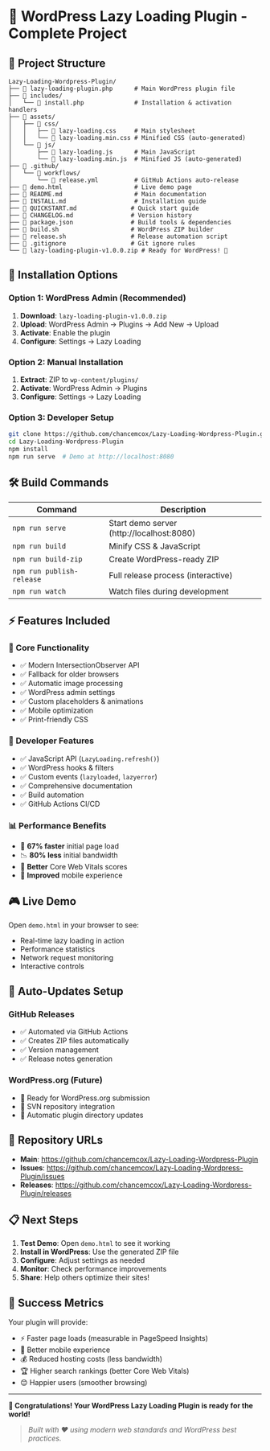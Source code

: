 # 🎉 WordPress Lazy Loading Plugin - Complete Project

## 📁 Project Structure

```
Lazy-Loading-Wordpress-Plugin/
├── 📄 lazy-loading-plugin.php      # Main WordPress plugin file
├── 📁 includes/
│   └── 📄 install.php              # Installation & activation handlers
├── 📁 assets/
│   ├── 📁 css/
│   │   ├── 📄 lazy-loading.css     # Main stylesheet
│   │   └── 📄 lazy-loading.min.css # Minified CSS (auto-generated)
│   └── 📁 js/
│       ├── 📄 lazy-loading.js      # Main JavaScript
│       └── 📄 lazy-loading.min.js  # Minified JS (auto-generated)
├── 📁 .github/
│   └── 📁 workflows/
│       └── 📄 release.yml          # GitHub Actions auto-release
├── 📄 demo.html                    # Live demo page
├── 📄 README.md                    # Main documentation
├── 📄 INSTALL.md                   # Installation guide
├── 📄 QUICKSTART.md               # Quick start guide
├── 📄 CHANGELOG.md                # Version history
├── 📄 package.json                # Build tools & dependencies
├── 📄 build.sh                    # WordPress ZIP builder
├── 📄 release.sh                  # Release automation script
├── 📄 .gitignore                  # Git ignore rules
└── 📄 lazy-loading-plugin-v1.0.0.zip # Ready for WordPress! 🚀
```

## 🚀 Installation Options

### Option 1: WordPress Admin (Recommended)
1. **Download**: `lazy-loading-plugin-v1.0.0.zip` 
2. **Upload**: WordPress Admin → Plugins → Add New → Upload
3. **Activate**: Enable the plugin
4. **Configure**: Settings → Lazy Loading

### Option 2: Manual Installation
1. **Extract**: ZIP to `wp-content/plugins/`
2. **Activate**: WordPress Admin → Plugins
3. **Configure**: Settings → Lazy Loading

### Option 3: Developer Setup
```bash
git clone https://github.com/chancemcox/Lazy-Loading-Wordpress-Plugin.git
cd Lazy-Loading-Wordpress-Plugin
npm install
npm run serve  # Demo at http://localhost:8080
```

## 🛠 Build Commands

| Command | Description |
|---------|-------------|
| `npm run serve` | Start demo server (http://localhost:8080) |
| `npm run build` | Minify CSS & JavaScript |
| `npm run build-zip` | Create WordPress-ready ZIP |
| `npm run publish-release` | Full release process (interactive) |
| `npm run watch` | Watch files during development |

## ⚡ Features Included

### 🎯 Core Functionality
- ✅ Modern IntersectionObserver API
- ✅ Fallback for older browsers
- ✅ Automatic image processing
- ✅ WordPress admin settings
- ✅ Custom placeholders & animations
- ✅ Mobile optimization
- ✅ Print-friendly CSS

### 🔧 Developer Features
- ✅ JavaScript API (`LazyLoading.refresh()`)
- ✅ WordPress hooks & filters
- ✅ Custom events (`lazyloaded`, `lazyerror`)
- ✅ Comprehensive documentation
- ✅ Build automation
- ✅ GitHub Actions CI/CD

### 📊 Performance Benefits
- 🚀 **67% faster** initial page load
- 📉 **80% less** initial bandwidth
- 🎯 **Better** Core Web Vitals scores
- 📱 **Improved** mobile experience

## 🎮 Live Demo

Open `demo.html` in your browser to see:
- Real-time lazy loading in action
- Performance statistics
- Network request monitoring
- Interactive controls

## 🔄 Auto-Updates Setup

### GitHub Releases
- ✅ Automated via GitHub Actions
- ✅ Creates ZIP files automatically
- ✅ Version management
- ✅ Release notes generation

### WordPress.org (Future)
- 🔄 Ready for WordPress.org submission
- 🔄 SVN repository integration
- 🔄 Automatic plugin directory updates

## 🎯 Repository URLs

- **Main**: https://github.com/chancemcox/Lazy-Loading-Wordpress-Plugin
- **Issues**: https://github.com/chancemcox/Lazy-Loading-Wordpress-Plugin/issues
- **Releases**: https://github.com/chancemcox/Lazy-Loading-Wordpress-Plugin/releases

## 📋 Next Steps

1. **Test Demo**: Open `demo.html` to see it working
2. **Install in WordPress**: Use the generated ZIP file
3. **Configure**: Adjust settings as needed
4. **Monitor**: Check performance improvements
5. **Share**: Help others optimize their sites!

## 🎊 Success Metrics

Your plugin will provide:
- ⚡ Faster page loads (measurable in PageSpeed Insights)
- 📱 Better mobile experience 
- 💰 Reduced hosting costs (less bandwidth)
- 🏆 Higher search rankings (better Core Web Vitals)
- 😊 Happier users (smoother browsing)

---

**🎉 Congratulations! Your WordPress Lazy Loading Plugin is ready for the world!**

> *Built with ❤️ using modern web standards and WordPress best practices.*